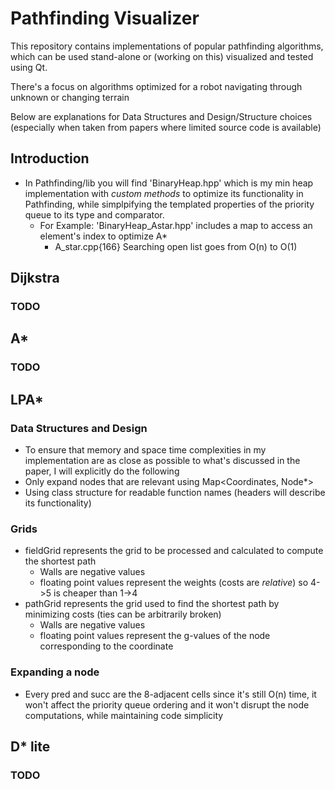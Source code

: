 # Pathfinding Visualizer

This repository contains implementations of popular pathfinding algorithms, which can be used stand-alone or (working on this) visualized and tested using Qt.

There's a focus on algorithms optimized for a robot navigating through unknown or changing terrain

Below are explanations for Data Structures and Design/Structure choices (especially when taken from papers 
where limited source code is available) 

## Introduction
- In Pathfinding/lib you will find 'BinaryHeap.hpp' which is my min heap implementation 
with *custom methods* to optimize its functionality in Pathfinding, while simplpifying 
the templated properties of the priority queue to its type and comparator.
  - For Example: 'BinaryHeap_Astar.hpp' includes a map to access an element's index to optimize A*
    - A_star.cpp{166} Searching open list goes from O(n) to O(1) 

## Dijkstra
### TODO

## A*
### TODO

## LPA*
### Data Structures and Design
- To ensure that memory and space time complexities in my implementation are as close as possible
to what's discussed in the paper, I will explicitly do the following
- Only expand nodes that are relevant using Map<Coordinates, Node*>
- Using class structure for readable function names (headers will describe its functionality)
### Grids
- fieldGrid represents the grid to be processed and calculated to compute the shortest path
  - Walls are negative values
  - floating point values represent the weights (costs are *relative*) so 4->5 is cheaper than 1->4
- pathGrid represents the grid used to find the shortest path by minimizing costs (ties can be arbitrarily broken)
  - Walls are negative values
  - floating point values represent the g-values of the node corresponding to the coordinate
### Expanding a node
- Every pred and succ are the 8-adjacent cells since it's still O(n) time, it won't affect the priority queue
ordering and it won't disrupt the node computations, while maintaining code simplicity

## D* lite
### TODO